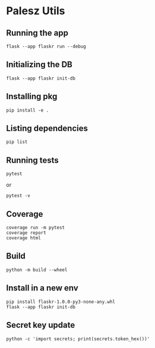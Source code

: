 # Palesz Utils

## Running the app

    flask --app flaskr run --debug

## Initializing the DB

    flask --app flaskr init-db

## Installing pkg

    pip install -e .

## Listing dependencies

    pip list

## Running tests

    pytest

or

    pytest -v

## Coverage

    coverage run -m pytest
    coverage report
    coverage html

## Build

    python -m build --wheel

## Install in a new env

    pip install flaskr-1.0.0-py3-none-any.whl
    flask --app flaskr init-db

## Secret key update

    python -c 'import secrets; print(secrets.token_hex())'
